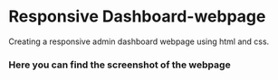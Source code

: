 # Responsive Dashboard-webpage
Creating a responsive admin dashboard webpage using html and css.
### Here you can find the screenshot of the webpage
